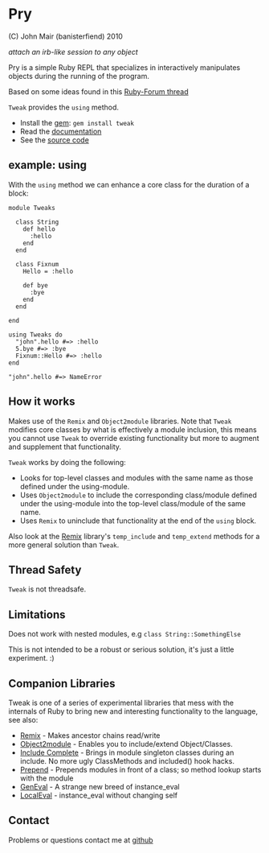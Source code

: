 Pry
=============

(C) John Mair (banisterfiend) 2010

_attach an irb-like session to any object_

Pry is a simple Ruby REPL that specializes in interactively manipulates objects during the running of the program.

Based on some ideas found in this [Ruby-Forum thread](http://www.ruby-forum.com/topic/179060)

`Tweak` provides the `using` method.

* Install the [gem](https://rubygems.org/gems/tweak): `gem install tweak`
* Read the [documentation](http://rdoc.info/github/banister/tweak/master/file/README.markdown)
* See the [source code](http://github.com/banister/tweak)

example: using
-------------------------

With the `using` method we can enhance a core class for the duration
of a block:

    module Tweaks
      
      class String
        def hello
          :hello
        end
      end

      class Fixnum
        Hello = :hello
        
        def bye
          :bye
        end
      end
      
    end

    using Tweaks do
      "john".hello #=> :hello
      5.bye #=> :bye
      Fixnum::Hello #=> :hello
    end

    "john".hello #=> NameError
    
How it works
--------------

Makes use of the `Remix` and `Object2module` libraries. Note that `Tweak`
modifies core classes by what is effectively a module inclusion, this
means you cannot use `Tweak` to override existing functionality but
more to augment and supplement that functionality.

`Tweak` works by doing the following: 

* Looks for top-level classes and modules with the same name as those
defined under the using-module.
* Uses `Object2module` to include the corresponding class/module
defined under the using-module into the top-level class/module of the
same name.
* Uses `Remix` to uninclude that functionality at the end of the
`using` block.

Also look at the [Remix](http://github.com/banister/remix) library's
`temp_include` and `temp_extend` methods for a more general solution than `Tweak`.

Thread Safety
--------------

`Tweak` is not threadsafe.

Limitations
-----------

Does not work with nested modules, e.g `class String::SomethingElse`

This is not intended to be a robust or serious solution, it's just a
little experiment. :)

Companion Libraries
--------------------

Tweak is one of a series of experimental libraries that mess with
the internals of Ruby to bring new and interesting functionality to
the language, see also:

* [Remix](http://github.com/banister/remix) - Makes ancestor chains read/write
* [Object2module](http://github.com/banister/object2module) - Enables you to include/extend Object/Classes.
* [Include Complete](http://github.com/banister/include_complete) - Brings in
  module singleton classes during an include. No more ugly ClassMethods and included() hook hacks.
* [Prepend](http://github.com/banister/prepend) - Prepends modules in front of a class; so method lookup starts with the module
* [GenEval](http://github.com/banister/gen_eval) - A strange new breed of instance_eval
* [LocalEval](http://github.com/banister/local_eval) - instance_eval without changing self

Contact
-------

Problems or questions contact me at [github](http://github.com/banister)



